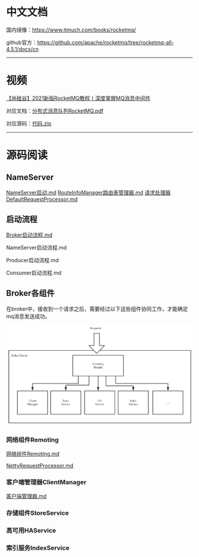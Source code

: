 # 中文文档

国内镜像：https://www.itmuch.com/books/rocketmq/

github官方：https://github.com/apache/rocketmq/tree/rocketmq-all-4.5.1/docs/cn

---



# 视频

[【尚硅谷】2021新版RocketMQ教程丨深度掌握MQ消息中间件](https://www.bilibili.com/video/BV1cf4y157sz)

对应文档：[分布式消息队列RocketMQ.pdf](./尚硅谷RocketMQ/分布式消息队列RocketMQ.pdf)

对应源码：[代码.zip](./尚硅谷RocketMQ/代码.zip)

---



# 源码阅读

## NameServer

[NameServer启动.md](./源码阅读/NameServer/NameServer启动.md)
[RouteInfoManager路由表管理器.md](./源码阅读/NameServer/RouteInfoManager路由表管理器.md)
[请求处理器DefaultRequestProcessor.md](./源码阅读/NameServer/请求处理器DefaultRequestProcessor.md)



## 启动流程

[Broker启动流程.md](./源码阅读/启动流程/Broker启动流程.md)

NameServer启动流程.md

Producer启动流程.md

Consumer启动流程.md



## Broker各组件

在broker中，接收到一个请求之后，需要经过以下这些组件协同工作，才能确定mq消息发送成功。

![rocketmq_architecture_2.png](images/rocketmq_architecture_2.png)

### 网络组件Remoting

[网络组件Remoting.md](./源码阅读/网络组件Remoting/网络组件Remoting.md)

[NettyRequestProcessor.md](./源码阅读/网络组件Remoting/NettyRequestProcessor.md)

### 客户端管理器ClientManager

[客户端管理器.md](./源码阅读/客户端管理器/客户端管理器.md)



### 存储组件StoreService



### 高可用HAService



### 索引服务IndexService

